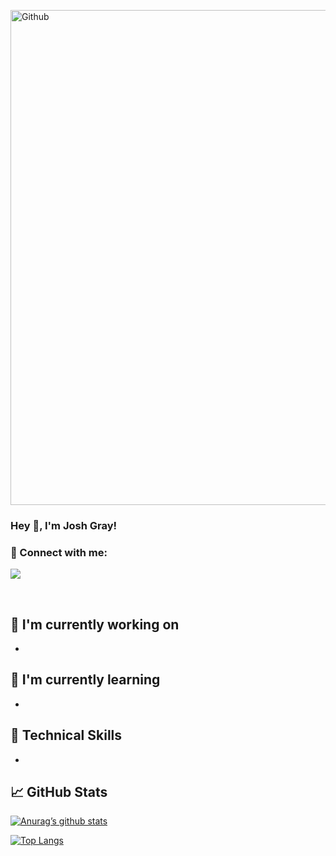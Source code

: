 <p align=”center”>

<img width="792" alt="Github" src="https://github.com/user-attachments/assets/d2f17d98-70ab-4f33-b13b-528bdd36d377" />

</p>

### Hey 👋, I'm Josh Gray!

### 🤝 Connect with me:
[<img src="https://img.shields.io/badge/linkedin-%230077B5.svg?&style=for-the-badge&logo=linkedin&logoColor=white" />](https://www.linkedin.com/in/joshwgray)

</br>

## 🔭 I'm currently working on

- 

## 🌱 I'm currently learning

- 

## 💼 Technical Skills

-


## 📈 GitHub Stats 
[![Anurag’s github stats](https://github-readme-stats.vercel.app/api?username=joshwgray)](https://github.com/joshwgray)

[![Top Langs](https://github-readme-stats.vercel.app/api/top-langs/?username=joshwgray&layout=compact)](https://github.com/joshwgray)
